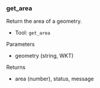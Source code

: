 ### get_area

Return the area of a geometry.

- Tool: `get_area`

Parameters

- geometry (string, WKT)

Returns

- area (number), status, message
